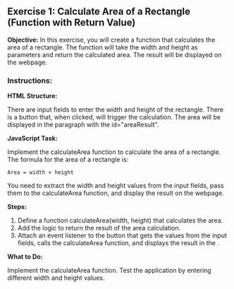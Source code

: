 ## Exercise 1: Calculate Area of a Rectangle (Function with Return Value)

__Objective:__
In this exercise, you will create a function that calculates the area of a rectangle. The function will take the width and height as parameters and return the calculated area. The result will be displayed on the webpage.

### Instructions:

__HTML Structure:__

There are input fields to enter the width and height of the rectangle.
There is a button that, when clicked, will trigger the calculation.
The area will be displayed in the paragraph with the id="areaResult".

__JavaScript Task:__

Implement the calculateArea function to calculate the area of a rectangle.
The formula for the area of a rectangle is:
```
Area = width × height
```

You need to extract the width and height values from the input fields, pass them to the calculateArea function, and display the result on the webpage.

__Steps:__

1. Define a function calculateArea(width, height) that calculates the area.
2. Add the logic to return the result of the area calculation.
3. Attach an event listener to the button that gets the values from the input fields, calls the calculateArea function, and displays the result in the <span id="areaResult">.

__What to Do:__

Implement the calculateArea function.
Test the application by entering different width and height values.